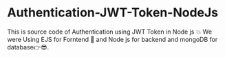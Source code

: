 # Authentication-JWT-Token-NodeJs
This is source code of Authentication using JWT Token in Node js 💥
We were Using EJS for Forntend 🦥 and Node js for backend and mongoDB for database👉😎.
